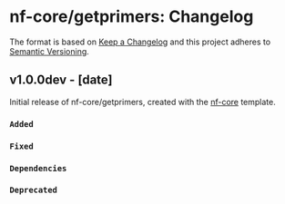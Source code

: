 # nf-core/getprimers: Changelog

The format is based on [Keep a Changelog](https://keepachangelog.com/en/1.0.0/)
and this project adheres to [Semantic Versioning](https://semver.org/spec/v2.0.0.html).

## v1.0.0dev - [date]

Initial release of nf-core/getprimers, created with the [nf-core](https://nf-co.re/) template.

### `Added`

### `Fixed`

### `Dependencies`

### `Deprecated`
